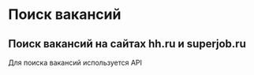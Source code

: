 # Поиск вакансий

## Поиск вакансий на сайтах hh.ru и superjob.ru

Для поиска вакансий используется API

